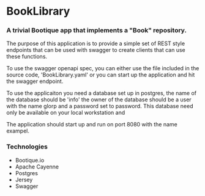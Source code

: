 # BookLibrary

### A trivial Bootique app that implements a "Book" repository. 

The purpose of this application is to provide a simple set of REST style endpoints that can be used with swagger to create clients that can use these functions.

To use the swagger openapi spec, you can either use the file included in the source code, 'BookLibrary.yaml' or you can start up the application and hit the swagger endpoint. 

To use the applicaiton you need a database set up in postgres, the name of the database should be 'info' the owner of the database should be a user with the name glorp and a password set to password. This database need only be available on your local workstation and 

The application should start up and run on port 8080 with the name exampel. 

### Technologies
- Bootique.io
- Apache Cayenne
- Postgres
- Jersey
- Swagger

